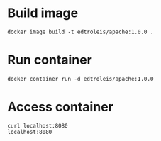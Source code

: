 # Build image
```
docker image build -t edtroleis/apache:1.0.0 .
```

# Run container
```
docker container run -d edtroleis/apache:1.0.0
```

# Access container
```
curl localhost:8080
localhost:8080
```
